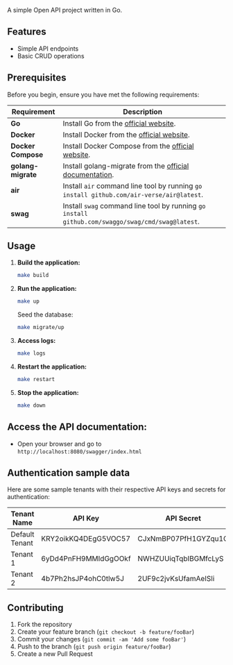 A simple Open API project written in Go.

## Features
- Simple API endpoints
- Basic CRUD operations

## Prerequisites
Before you begin, ensure you have met the following requirements:

| Requirement        | Description                                                                                                                  |
|--------------------|------------------------------------------------------------------------------------------------------------------------------|
| **Go**             | Install Go from the [official website](https://golang.org/dl/).                                                              |
| **Docker**         | Install Docker from the [official website](https://www.docker.com/get-started).                                              |
| **Docker Compose** | Install Docker Compose from the [official website](https://docs.docker.com/compose/install/).                                |
| **golang-migrate** | Install golang-migrate from the [official documentation](https://github.com/golang-migrate/migrate/tree/master/cmd/migrate). |
| **air**            | Install `air` command line tool by running `go install github.com/air-verse/air@latest`.                                     |
| **swag**           | Install `swag` command line tool by running `go install github.com/swaggo/swag/cmd/swag@latest`.                             |

## Usage

1. **Build the application:**
    ```sh
    make build
    ```
2. **Run the application:**
    ```sh
    make up
    ```
   Seed the database:
    ```sh
    make migrate/up
    ```
3. **Access logs:**
    ```sh
    make logs
    ```
4. **Restart the application:**
    ```sh
    make restart
    ```
5. **Stop the application:**
    ```sh
    make down
    ```

## Access the API documentation:
   - Open your browser and go to `http://localhost:8080/swagger/index.html`

## Authentication sample data

Here are some sample tenants with their respective API keys and secrets for authentication:

| Tenant Name    | API Key              | API Secret           | Scopes                      |
|----------------|----------------------|----------------------|-----------------------------|
| Default Tenant | KRY2oikKQ4DEgG5VOC57 | CJxNmBP07PfH1GYZqu1O | MANAGE_USER, MANAGE_MESSAGE |
| Tenant 1       | 6yDd4PnFH9MMIdGgOOkf | NWHZUUiqTqbIBGMfcLyS | MANAGE_USER                 |
| Tenant 2       | 4b7Ph2hsJP4ohC0tlw5J | 2UF9c2jvKsUfamAeISli | NONE                        |

## Contributing
1. Fork the repository
2. Create your feature branch (`git checkout -b feature/fooBar`)
3. Commit your changes (`git commit -am 'Add some fooBar'`)
4. Push to the branch (`git push origin feature/fooBar`)
5. Create a new Pull Request
